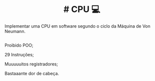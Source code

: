 <h1 align="center"> # CPU 💻 </h1>

Implementar uma CPU em software segundo o ciclo da Máquina de Von Neumann.
##


Proibido POO;

29 Instruções;

Muuuuuitos registradores; 

Bastaaante dor de cabeça.



